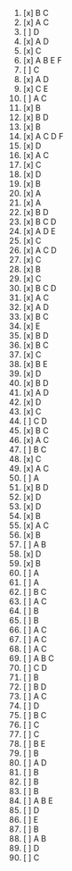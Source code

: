 1. [x] B C 
2. [x] A C
3. [ ] D
4. [x] A D
5. [x] C
6. [x] A B E F
7. [ ] C
8. [x] A D
9. [x] C E
10. [ ] A C
11. [x] B
12. [x] B D
13. [x] B
14. [x] A C D F
15. [x] D
16. [x] A C
17. [x] C
18. [x] D
19. [x] B
20. [x] A
21. [x] A
22. [x] B D
23. [x] B C D
24. [x] A D E
25. [x] C
26. [x] A C D
27. [x] C
28. [x] B
29. [x] C
30. [x] B C D
31. [x] A C
32. [x] A D
33. [x] B C
34. [x] E
35. [x] B D
36. [x] B C
37. [x] C
38. [x] B E
39. [x] D
40. [x] B D
41. [x] A D
42. [x] D
43. [x] C
44. [ ] C D
45. [x] B C
46. [x] A C
47. [ ] B C
48. [x] C
49. [x] A C
50. [ ] A
51. [x] B D
52. [x] D
53. [x] D
54. [x] B
55. [x] A C
56. [x] B 
57. [ ] A B
58. [x] D
59. [x] B
60. [ ] A
61. [ ] A
62. [ ] B C
63. [ ] A C
64. [ ] B
65. [ ] B
66. [ ] A C
67. [ ] A C
68. [ ] A C
69. [ ] A B C
70. [ ] C D
71. [ ] B
72. [ ] B D
73. [ ] A C
74. [ ] D
75. [ ] B C
76. [ ] C
77. [ ] C
78. [ ] B E
79. [ ] B
80. [ ] A D
81. [ ] B
82. [ ] B
83. [ ] B
84. [ ] A B E
85. [ ] D
86. [ ] E
87. [ ] B
88. [ ] A B
89. [ ] D
90. [ ] C